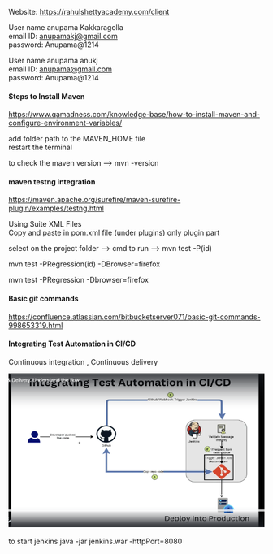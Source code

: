 Website: https://rahulshettyacademy.com/client

User name anupama Kakkaragolla  
email ID: anupamakj@gmail.com  
password: Anupama@1214  


User name anupama anukj  
email ID: anupama@gmail.com  
password: Anupama@1214  

#### Steps to Install Maven ####
https://www.qamadness.com/knowledge-base/how-to-install-maven-and-configure-environment-variables/  

add folder path to the MAVEN_HOME file  
restart the terminal  

to check the maven version --> mvn -version 

#### maven testng integration ####
https://maven.apache.org/surefire/maven-surefire-plugin/examples/testng.html  

Using Suite XML Files  
Copy and paste in pom.xml file (under plugins) only plugin part

select on the project folder --> cmd to run --> mvn test -P(id)

mvn test -PRegression(id) -DBrowser=firefox

mvn test -PRegression -Dbrowser=firefox

#### Basic git commands ####
https://confluence.atlassian.com/bitbucketserver071/basic-git-commands-998653319.html

#### Integrating Test Automation in CI/CD ####
Continuous integration , Continuous delivery

![CI_CD_Architecture.PNG](./Images/CI_CD_Architecture.PNG)

to start jenkins
java -jar jenkins.war -httpPort=8080

